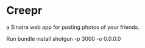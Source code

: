 Creepr
======

a Sinatra web app for posting photos of your friends.

Run bundle install
shotgun -p 3000 -o 0.0.0.0